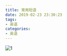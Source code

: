 ```yaml
---
title: 常用短语
date: 2019-02-23 23:30:23
tags:
- 英语
categories:
- 英语
---
```



![1](http://pnbd44c64.bkt.clouddn.com/1.jpg)